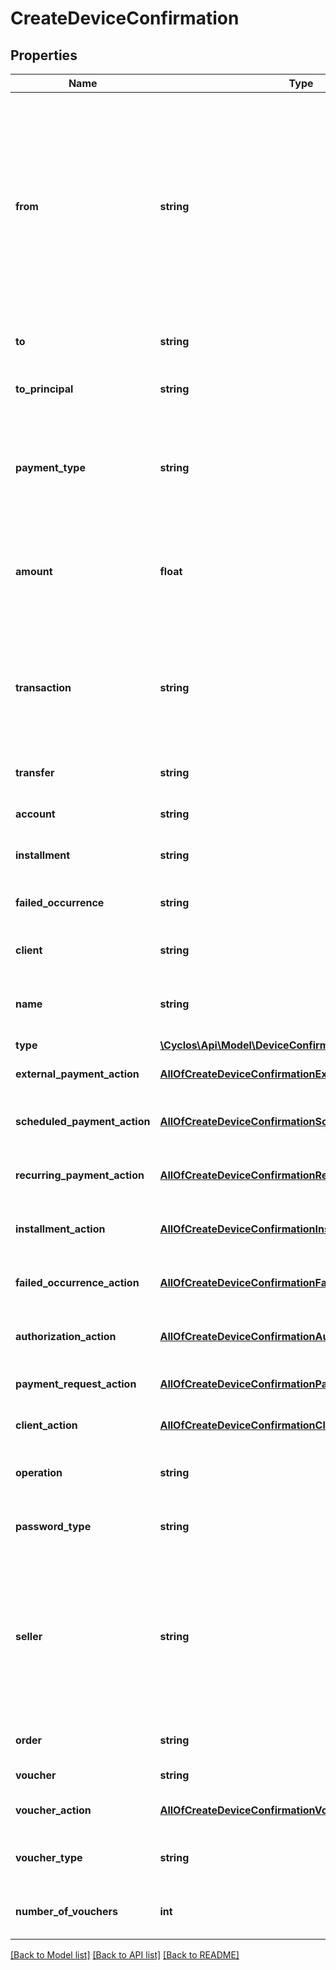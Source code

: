 # CreateDeviceConfirmation

## Properties
Name | Type | Description | Notes
------------ | ------------- | ------------- | -------------
**from** | **string** | The payment account owner. Can be one of:  - a user identification value, such as id, username, e-mail, phone, etc.   Id is always allowed, others depend on Cyclos configuration. Note that   a valid numeric value is always considered as id. For example, when   using another identification method that can be numeric only, prefix   the value with a single quote (like in Excel spreadsheets);  - &#x60;self&#x60; for the currently authenticated user; - &#x60;system&#x60; for the owner of system accounts.  Required only if type is &#x60;performPayment&#x60; or &#x60;performExternalPayment&#x60;. | [optional] 
**to** | **string** | Same as &#x60;from&#x60; but for the receiver. Required only if type is &#x60;performPayment&#x60;. | [optional] 
**to_principal** | **string** | The receiver of the external payment (email or mobile number). Required only if type is &#x60;performExternalPayment&#x60;. | [optional] 
**payment_type** | **string** | The payment type id or qualified internal name (in the form &#x60;fromAccountType.paymentType&#x60;). Required only if type is &#x60;performPayment&#x60;, &#x60;performExternalPayment&#x60;, &#x60;shoppingCartCheckout&#x60; or &#x60;importUserPayments&#x60;. | [optional] 
**amount** | **float** | The amount involved in the confirmation, its meaning depends on the type. Required only if type is &#x60;performPayment&#x60;, &#x60;performExternalPayment&#x60;, &#x60;shoppingCartCheckout&#x60;, &#x60;generateVouchers&#x60; or &#x60;buyVouchers&#x60;. | [optional] 
**transaction** | **string** | Either the id or number of the transaction (or ticket number if type is &#x60;approveTicket&#x60;). Required only if type is &#x60;manageAuthorization&#x60;, &#x60;manageExternalPayment&#x60;, &#x60;manageScheduledPayment&#x60;, &#x60;manageRecurringPayment&#x60;, &#x60;managePaymentRequest&#x60; or &#x60;approveTicket&#x60;. | [optional] 
**transfer** | **string** | Either the id or number of the transfer. Required only if type is &#x60;chargeback&#x60;. | [optional] 
**account** | **string** | Either the id or number of the user account. Required only if type is &#x60;changeAccountLimits&#x60;. | [optional] 
**installment** | **string** | The id of a scheduled payment installment. Required only if type is &#x60;manageInstallment&#x60;. | [optional] 
**failed_occurrence** | **string** | The id of a recurring payment failed occurrence. Required only if type is &#x60;manageFailedOccurrence&#x60;. | [optional] 
**client** | **string** | The access client id or token. Required only if type is  &#x60;clientAction&#x60;. | [optional] 
**name** | **string** | The entity&#x27;s name for which this confirmation is created for. Required only if type is either &#x60;manageAddress&#x60;, &#x60;managePhone&#x60; or &#x60;manageContactInfo&#x60;. | [optional] 
**type** | [**\Cyclos\Api\Model\DeviceConfirmationTypeEnum**](DeviceConfirmationTypeEnum.md) |  | [optional] 
**external_payment_action** | [**AllOfCreateDeviceConfirmationExternalPaymentAction**](AllOfCreateDeviceConfirmationExternalPaymentAction.md) | The action being applied to the external payment. Required only if type is &#x60;manageExternalPayment&#x60;. | [optional] 
**scheduled_payment_action** | [**AllOfCreateDeviceConfirmationScheduledPaymentAction**](AllOfCreateDeviceConfirmationScheduledPaymentAction.md) | The action being applied to the scheduled payment. Required only if type is &#x60;manageScheduledPayment&#x60;. | [optional] 
**recurring_payment_action** | [**AllOfCreateDeviceConfirmationRecurringPaymentAction**](AllOfCreateDeviceConfirmationRecurringPaymentAction.md) | The action being applied to the recurring payment. Required only if type is &#x60;manageRecurringPayment&#x60;. | [optional] 
**installment_action** | [**AllOfCreateDeviceConfirmationInstallmentAction**](AllOfCreateDeviceConfirmationInstallmentAction.md) | The action being applied to the scheduled payment installment. Required only if type is &#x60;manageInstallment&#x60;. | [optional] 
**failed_occurrence_action** | [**AllOfCreateDeviceConfirmationFailedOccurrenceAction**](AllOfCreateDeviceConfirmationFailedOccurrenceAction.md) | The action being applied to the recurring payment failed occurrence. Required only if type is &#x60;manageFailedOccurrence&#x60;. | [optional] 
**authorization_action** | [**AllOfCreateDeviceConfirmationAuthorizationAction**](AllOfCreateDeviceConfirmationAuthorizationAction.md) | The action being applied to the payment authorization. Required only if type is &#x60;manageAuthorization&#x60;. | [optional] 
**payment_request_action** | [**AllOfCreateDeviceConfirmationPaymentRequestAction**](AllOfCreateDeviceConfirmationPaymentRequestAction.md) | The action being applied to the payment request. Required only if type is &#x60;managePaymentRequest&#x60;. | [optional] 
**client_action** | [**AllOfCreateDeviceConfirmationClientAction**](AllOfCreateDeviceConfirmationClientAction.md) | The action being applied to the access client. Required only if type is &#x60;clientAction&#x60;. | [optional] 
**operation** | **string** | Either the id or internal name of the custom operation being executed. Required only if type is &#x60;runOperation&#x60;. | [optional] 
**password_type** | **string** | Either the id or internal name of the password type being e generatated. Required only if type is &#x60;generatePassword&#x60;. | [optional] 
**seller** | **string** | The order seller. Can be one a user identification value, such as id, username, e-mail, phone, etc. Id is always allowed, others depend on Cyclos configuration. Note that a valid numeric value is always considered as id. For example, when using another identification method that can be numeric only, prefix the value with a single quote (like in Excel spreadsheets); Required only if type is &#x60;shoppingCartCheckout&#x60;. | [optional] 
**order** | **string** | Either the id or number of an webshop order. Required only if type is &#x60;acceptOrder&#x60;. | [optional] 
**voucher** | **string** | The voucher id or token. Required only if type is  &#x60;manageVoucher&#x60;. | [optional] 
**voucher_action** | [**AllOfCreateDeviceConfirmationVoucherAction**](AllOfCreateDeviceConfirmationVoucherAction.md) | The action being applied to the voucher. Required only if type is &#x60;manageVoucher&#x60;. | [optional] 
**voucher_type** | **string** | Either the id or internal name of a voucher type. Required only if type is &#x60;generateVouchers&#x60; or &#x60;buyVouchers&#x60;. | [optional] 
**number_of_vouchers** | **int** | The number of vouchers to be generated. Required only if type is &#x60;generateVouchers&#x60; or &#x60;buyVouchers&#x60;. | [optional] 

[[Back to Model list]](../../README.md#documentation-for-models) [[Back to API list]](../../README.md#documentation-for-api-endpoints) [[Back to README]](../../README.md)

